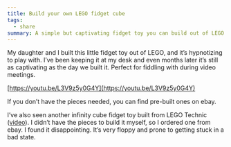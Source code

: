 ```yaml
---
title: Build your own LEGO fidget cube
tags:
  - share
summary: A simple but captivating fidget toy you can build out of LEGO
---
```

My daughter and I built this little fidget toy out of LEGO, and it’s hypnotizing to play with. I’ve been keeping it at my desk and even months later it’s still as captivating as the day we built it. Perfect for fiddling with during video meetings.


[https://youtu.be/L3V9z5y0G4Y](https://youtu.be/L3V9z5y0G4Y)


If you don’t have the pieces needed, you can find pre-built ones on ebay.


I’ve also seen another infinity cube fidget toy built from LEGO Technic ([video](https://www.youtube.com/watch?v=DbPBwtX-BaE)). I didn’t have the pieces to build it myself, so I ordered one from ebay. I found it disappointing. It’s very floppy and prone to getting stuck in a bad state.

